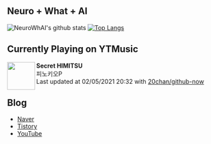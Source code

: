 ## Neuro + What + AI

![NeuroWhAI's github stats](https://github-readme-stats.vercel.app/api?username=neurowhai&count_private=true&show_icons=true)
[![Top Langs](https://github-readme-stats.vercel.app/api/top-langs/?username=neurowhai&layout=compact)](https://github.com/anuraghazra/github-readme-stats)

## Currently Playing on YTMusic

[<img align="left" height="65" src="https://lh3.googleusercontent.com/KXFLxuIs5VJb3Pjpkajkv6FLzCUe6oDKZxkjOnLJI_g6mg83L3EIKR9cIvCTJbO1CeqYN9NlamFB1K00fg">](https://music.youtube.com/channel/UC5wuMuauYXlJWp0_LZyWG1w)

**Secret HIMITSU**  
피노키오P  
Last updated at 02/05/2021 20:32 with [20chan/github-now](https://github.com/20chan/github-now)

## Blog

- [Naver](http://blog.naver.com/neurowhai)
- [Tistory](http://neurowhai.tistory.com/)
- [YouTube](https://www.youtube.com/channel/UCB_v1xU6laBHOeH6z4L-Mtw)
